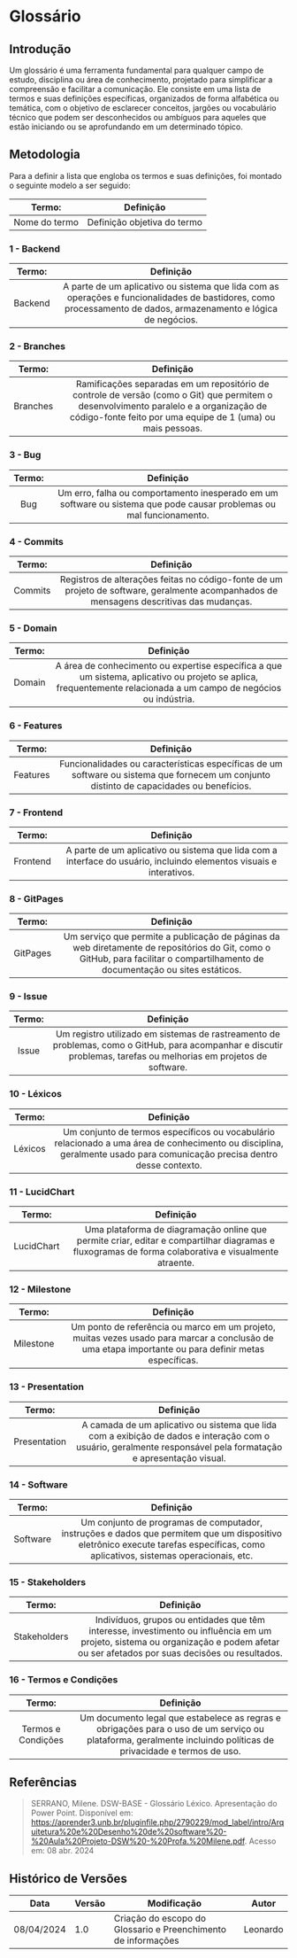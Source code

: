 # Glossário

## Introdução

Um glossário é uma ferramenta fundamental para qualquer campo de estudo, disciplina ou área de conhecimento, projetado para simplificar a compreensão e facilitar a comunicação. Ele consiste em uma lista de termos e suas definições específicas, organizados de forma alfabética ou temática, com o objetivo de esclarecer conceitos, jargões ou vocabulário técnico que podem ser desconhecidos ou ambíguos para aqueles que estão iniciando ou se aprofundando em um determinado tópico.

## Metodologia

Para a definir a lista que engloba os termos e suas definições, foi montado o seguinte modelo a ser seguido:

|    Termo:     |          Definição          |
| :-----------: | :-------------------------: |
| Nome do termo | Definição objetiva do termo |


### 1 - Backend

|  Termo:   |                                                                         Definição                                                                         |
| :-------: | :--------------------------------------------------------------------------------------------------------------------------------------------------------: |
| Backend   | A parte de um aplicativo ou sistema que lida com as operações e funcionalidades de bastidores, como processamento de dados, armazenamento e lógica de negócios. |

### 2 - Branches

|  Termo:  |                                                                                              Definição                                                                                               |
| :------: | :--------------------------------------------------------------------------------------------------------------------------------------------------------------------------------------------------: |
| Branches | Ramificações separadas em um repositório de controle de versão (como o Git) que permitem o desenvolvimento paralelo e a organização de código-fonte feito por uma equipe de 1 (uma) ou mais pessoas. |

### 3 - Bug

| Termo: |                                                      Definição                                                       |
| :----: | :------------------------------------------------------------------------------------------------------------------: |
|  Bug   | Um erro, falha ou comportamento inesperado em um software ou sistema que pode causar problemas ou mal funcionamento. |

### 4 - Commits

| Termo:  |                                                                Definição                                                                 |
| :-----: | :--------------------------------------------------------------------------------------------------------------------------------------: |
| Commits | Registros de alterações feitas no código-fonte de um projeto de software, geralmente acompanhados de mensagens descritivas das mudanças. |

### 5 - Domain

|  Termo:   |                                                              Definição                                                               |
| :-------: | :----------------------------------------------------------------------------------------------------------------------------------: |
| Domain    | A área de conhecimento ou expertise específica a que um sistema, aplicativo ou projeto se aplica, frequentemente relacionada a um campo de negócios ou indústria. |

### 6 - Features

|  Termo:   |                                                                 Definição                                                                 |
| :-------: | :--------------------------------------------------------------------------------------------------------------------------------------: |
| Features  | Funcionalidades ou características específicas de um software ou sistema que fornecem um conjunto distinto de capacidades ou benefícios. |

### 7 - Frontend

|  Termo:   |                                                                             Definição                                                                             |
| :-------: | :----------------------------------------------------------------------------------------------------------------------------------------------------------------: |
| Frontend  | A parte de um aplicativo ou sistema que lida com a interface do usuário, incluindo elementos visuais e interativos. |

### 8 - GitPages

|  Termo:  |                                                                                   Definição                                                                                    |
| :------: | :----------------------------------------------------------------------------------------------------------------------------------------------------------------------------: |
| GitPages | Um serviço que permite a publicação de páginas da web diretamente de repositórios do Git, como o GitHub, para facilitar o compartilhamento de documentação ou sites estáticos. |

### 9 - Issue

| Termo: |                                                                             Definição                                                                              |
| :----: | :----------------------------------------------------------------------------------------------------------------------------------------------------------------: |
| Issue  | Um registro utilizado em sistemas de rastreamento de problemas, como o GitHub, para acompanhar e discutir problemas, tarefas ou melhorias em projetos de software. |

### 10 - Léxicos

| Termo:  |                                                                                Definição                                                                                |
| :-----: | :---------------------------------------------------------------------------------------------------------------------------------------------------------------------: |
| Léxicos | Um conjunto de termos específicos ou vocabulário relacionado a uma área de conhecimento ou disciplina, geralmente usado para comunicação precisa dentro desse contexto. |

### 11 - LucidChart

|  Termo:   |                                                                                 Definição                                                                                  |
| :-------: | :------------------------------------------------------------------------------------------------------------------------------------------------------------------------: |
| LucidChart | Uma plataforma de diagramação online que permite criar, editar e compartilhar diagramas e fluxogramas de forma colaborativa e visualmente atraente. |

### 12 - Milestone

|  Termo:   |                                                                      Definição                                                                       |
| :-------: | :--------------------------------------------------------------------------------------------------------------------------------------------------: |
| Milestone | Um ponto de referência ou marco em um projeto, muitas vezes usado para marcar a conclusão de uma etapa importante ou para definir metas específicas. |

### 13 - Presentation

|  Termo:   |                                                                         Definição                                                                         |
| :-------: | :--------------------------------------------------------------------------------------------------------------------------------------------------------: |
| Presentation | A camada de um aplicativo ou sistema que lida com a exibição de dados e interação com o usuário, geralmente responsável pela formatação e apresentação visual. |

### 14 - Software

|  Termo:  |                                                                                    Definição                                                                                     |
| :------: | :------------------------------------------------------------------------------------------------------------------------------------------------------------------------------: |
| Software | Um conjunto de programas de computador, instruções e dados que permitem que um dispositivo eletrônico execute tarefas específicas, como aplicativos, sistemas operacionais, etc. |

### 15 - Stakeholders

|  Termo:   |                                                                                   Definição                                                                                    |
| :-------: | :----------------------------------------------------------------------------------------------------------------------------------------------------------------------------: |
| Stakeholders | Indivíduos, grupos ou entidades que têm interesse, investimento ou influência em um projeto, sistema ou organização e podem afetar ou ser afetados por suas decisões ou resultados. |

### 16 - Termos e Condições

|       Termo:       |                                                                            Definição                                                                            |
| :----------------: | :-------------------------------------------------------------------------------------------------------------------------------------------------------------: |
| Termos e Condições | Um documento legal que estabelece as regras e obrigações para o uso de um serviço ou plataforma, geralmente incluindo políticas de privacidade e termos de uso. |

## Referências

> SERRANO, Milene. DSW-BASE - Glossário Léxico. Apresentação do Power Point. Disponível em: https://aprender3.unb.br/pluginfile.php/2790229/mod_label/intro/Arquitetura%20e%20Desenho%20de%20software%20-%20Aula%20Projeto-DSW%20-%20Profa.%20Milene.pdf. Acesso em: 08 abr. 2024

## Histórico de Versões

| Data       | Versão | Modificação                                                       | Autor            |
| ---------- | ------ | ----------------------------------------------------------------- | ---------------- |
| 08/04/2024 | 1.0    | Criação do escopo do Glossario e Preenchimento de informações     | Leonardo         |